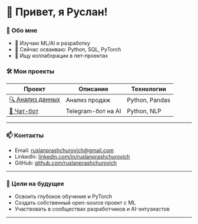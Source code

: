 # 👋 Привет, я Руслан!

### 🚀 Обо мне

- 🔭 Изучаю ML/AI и разработку
- 🌱 Сейчас осваиваю: Python, SQL, PyTorch
- 👯 Ищу коллаборации в пет-проектах

### 🛠️ Мои проекты

| Проект                                        | Описание           | Технологии     |
| --------------------------------------------- | ------------------ | -------------- |
| [🔍 Анализ данных](projects/Project1) | Анализ продаж      | Python, Pandas |
| [🤖 Чат-бот](projects/Project2)       | Telegram-бот на AI | Python, NLP    |

---

### 📫 Контакты

- Email: ruslanprashchurovich@gmail.com
- LinkedIn: [linkedin.com/in/ruslanprashchurovich](https://linkedin.com/in/ruslanprashchurovich)
- GitHub: [github.com/ruslanprashchurovich](https://github.com/ruslanprashchurovich)

---

### 🎯 Цели на будущее

- Освоить глубокое обучение и PyTorch
- Создать собственный open-source проект с ML
- Участвовать в сообществах разработчиков и AI-энтузиастов

---
